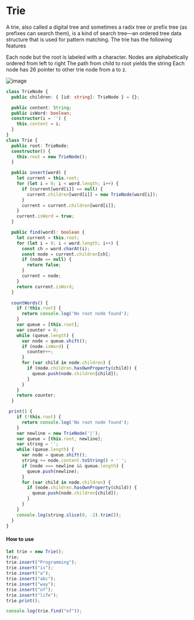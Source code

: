 # Trie

A trie, also called a digital tree and sometimes a radix tree or prefix tree (as prefixes can search them), is a kind of search tree—an ordered tree data structure that is used for pattern matching.
The trie has the following features

Each node but the root is labeled with a character.
Nodes are alphabetically ordered from left to right
The path from child to root yields the string
Each node has 26 pointer to other trie node from a to z.

![image](https://upload.wikimedia.org/wikipedia/commons/thumb/b/be/Trie_example.svg/400px-Trie_example.svg.png)

```typescript
class TrieNode {
  public children: { [id: string]: TrieNode } = {};

  public content: String;
  public isWord: boolean;
  constructor(i = '') {
    this.content = i;
  }
}
class Trie {
  public root: TrieNode;
  constructor() {
    this.root = new TrieNode();
  }

  public insert(word) {
    let current = this.root;
    for (let i = 0; i < word.length; i++) {
      if (current[word[i]] == null) {
        current.children[word[i]] = new TrieNode(word[i]);
      }
      current = current.children[word[i]];
    }
    current.isWord = true;
  }

  public find(word): boolean {
    let current = this.root;
    for (let i = 0; i < word.length; i++) {
      const ch = word.charAt(i);
      const node = current.children[ch];
      if (node == null) {
        return false;
      }
      current = node;
    }
    return current.isWord;
  }

  countWords() {
    if (!this.root) {
      return console.log('No root node found');
    }
    var queue = [this.root];
    var counter = 0;
    while (queue.length) {
      var node = queue.shift();
      if (node.isWord) {
        counter++;
      }
      for (var child in node.children) {
        if (node.children.hasOwnProperty(child)) {
          queue.push(node.children[child]);
        }
      }
    }
    return counter;
  }
```

```typescript
 print() {
    if (!this.root) {
      return console.log('No root node found');
    }
    var newline = new TrieNode('|');
    var queue = [this.root, newline];
    var string = '';
    while (queue.length) {
      var node = queue.shift();
      string += node.content.toString() + ' ';
      if (node === newline && queue.length) {
        queue.push(newline);
      }
      for (var child in node.children) {
        if (node.children.hasOwnProperty(child)) {
          queue.push(node.children[child]);
        }
      }
    }
    console.log(string.slice(0, -2).trim());
  }
}
```

#### How to use

```typescript
let trie = new Trie();
trie;
trie.insert("Programming");
trie.insert("is");
trie.insert("a");
trie.insert("abc");
trie.insert("way");
trie.insert("of");
trie.insert("life");
trie.print();

console.log(trie.find("of"));
```
